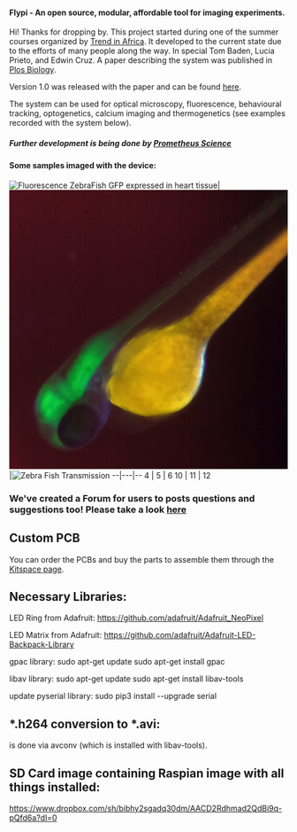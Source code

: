 #### Flypi - An open source, modular, affordable tool for imaging experiments.


Hi! Thanks for dropping by. This project started during one of the summer courses organized by [Trend in Africa](www.trendinafrica.org). It developed to the current state due to the efforts of many people along the way. In special Tom Baden, Lucia Prieto, and Edwin Cruz. A paper describing the system was published in [Plos Biology](http://journals.plos.org/plosbiology/article?id=10.1371/journal.pbio.2002702).

 Version 1.0 was released with the paper and can be found [here](https://github.com/amchagas/Flypi/tree/v1.0.0).

The system can be used for optical microscopy, fluorescence, behavioural tracking, optogenetics, calcium imaging and thermogenetics (see examples recorded with the system below).


##### Further development is being done by [Prometheus Science](wwww.prometheus-science.com)

#### Some samples imaged with the device:


![Fluorescence ZebraFish GFP expressed in heart tissue](example_samples/PLOS_Paper/Zebrafish_heartbeat_GFP.gif)|
![GCamP_ZebraFish](example_samples/PLOS_Paper/GCamP_ZebraFish.jpg)|![Zebra Fish Transmission](example_samples/PLOS_Paper/zebrafish_larva_transmission.gif)
--|---|--
4  |  5 |  6
10         |  11 |  12




### We've created a Forum for users to posts questions and suggestions too! Please take a look [here](http://forum.prometheus-science.com/home/categories/flypi-user-forum)

## Custom PCB

You can order the PCBs and buy the parts to assemble them through the [Kitspace page](https://kitspace.org/boards/github.com/prometheus-science/FlyPi).

## Necessary Libraries:

LED Ring from Adafruit:
https://github.com/adafruit/Adafruit_NeoPixel

LED Matrix from Adafruit:
https://github.com/adafruit/Adafruit-LED-Backpack-Library


gpac library:
sudo apt-get update
sudo apt-get install gpac

libav library:
sudo apt-get update
sudo apt-get install libav-tools


update pyserial library:
sudo pip3 install --upgrade serial


## *.h264 conversion to *.avi:

is done via avconv (which is installed with libav-tools).


## SD Card image containing Raspian image with all things installed:
https://www.dropbox.com/sh/bibhy2sgadq30dm/AACD2Rdhmad2QdBi9q-pQfd6a?dl=0
